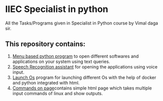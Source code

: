 # IIEC Specialist in python
All the Tasks/Programs given in Specialist in Python course by Vimal daga sir.

## This repository contains:
1. [Menu based python program](https://github.com/prateek-code-22/IIEC-Specialist-in-Python/blob/master/program.ipynb) to open different softwares and applications on your system using text queries.
2. [Speech Recognition assistant](https://github.com/prateek-code-22/IIEC-Specialist-in-Python/blob/master/Voice%20assistant.ipynb) for opening the applications using voice input.
3. [Launch Os](https://github.com/prateek-code-22/IIEC-Specialist-in-Python/tree/master/Launch%20OS) program for launching different Os with the help of docker and python integrated with html.
4. [Commands on page](https://github.com/prateek-code-22/IIEC-Specialist-in-Python/tree/master/Commands%20on%20page)contains simple html page which takes multiple input commands of linux and show outputs.
